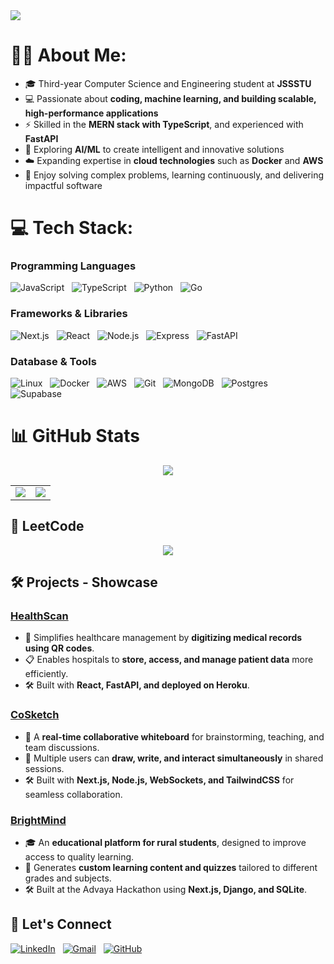 <img src="https://github.com/Anmol-Baranwal/Cool-GIFs-For-GitHub/assets/74038190/d48893bd-0757-481c-8d7e-ba3e163feae7" />


# 👨‍💻 About Me:
- 🎓 Third-year Computer Science and Engineering student at **JSSSTU**  
- 💻 Passionate about **coding, machine learning, and building scalable, high-performance applications**  
- ⚡ Skilled in the **MERN stack with TypeScript**, and experienced with **FastAPI**  
- 🤖 Exploring **AI/ML** to create intelligent and innovative solutions  
- ☁️ Expanding expertise in **cloud technologies** such as **Docker** and **AWS**  
- 🧩 Enjoy solving complex problems, learning continuously, and delivering impactful software  


# 💻 Tech Stack:
###

### **Programming Languages**
 ![JavaScript](https://skillicons.dev/icons?i=js)&nbsp;&nbsp;
 ![TypeScript](https://skillicons.dev/icons?i=ts)&nbsp;&nbsp;
 ![Python](https://skillicons.dev/icons?i=py)&nbsp;&nbsp;
 ![Go](https://skillicons.dev/icons?i=go)

### **Frameworks & Libraries**
![Next.js](https://skillicons.dev/icons?i=nextjs)&nbsp;&nbsp;
![React](https://skillicons.dev/icons?i=react)&nbsp;&nbsp;
![Node.js](https://skillicons.dev/icons?i=nodejs)&nbsp;&nbsp;
![Express](https://skillicons.dev/icons?i=express)&nbsp;&nbsp;
![FastAPI](https://skillicons.dev/icons?i=fastapi)


### **Database & Tools**
![Linux](https://skillicons.dev/icons?i=linux)&nbsp;&nbsp;
![Docker](https://skillicons.dev/icons?i=docker)&nbsp;&nbsp;
![AWS](https://skillicons.dev/icons?i=aws)&nbsp;&nbsp;
![Git](https://skillicons.dev/icons?i=git)&nbsp;&nbsp;
![MongoDB](https://skillicons.dev/icons?i=mongodb)&nbsp;&nbsp;
![Postgres](https://skillicons.dev/icons?i=postgres)&nbsp;&nbsp;
![Supabase](https://skillicons.dev/icons?i=supabase)

# 📊 GitHub Stats

<div align="center">

  <!-- Streak stats -->
  <img src="https://github-readme-streak-stats.herokuapp.com/?user=aneeshsunganahalli&theme=dark&hide_border=true" />
  <p></p>

  <!-- Stats + Languages side by side -->
  <table>
    <tr>
      <td><img src="https://github.com/aneeshsunganahalli/github-stats-transparent/blob/output/generated/overview.svg" /></td>
      <td><img src="https://github.com/aneeshsunganahalli/github-stats-transparent/blob/output/generated/languages.svg" /></td>
    </tr>
  </table>

</div>

## 🧩 LeetCode

<div align="center">
  <img src="https://leetcard.jacoblin.cool/Somedude05?border=0&radius=20" />
</div>


## 🛠️ Projects - Showcase

### [HealthScan](https://github.com/aneeshsunganahalli/HealthScan)  
- 🏥 Simplifies healthcare management by **digitizing medical records using QR codes**.  
- 📋 Enables hospitals to **store, access, and manage patient data** more efficiently.  
- 🛠 Built with **React, FastAPI, and deployed on Heroku**.  
 

### [CoSketch](https://github.com/aneeshsunganahalli/CoSketch)  
- 📝 A **real-time collaborative whiteboard** for brainstorming, teaching, and team discussions.  
- 🔗 Multiple users can **draw, write, and interact simultaneously** in shared sessions.  
- 🛠 Built with **Next.js, Node.js, WebSockets, and TailwindCSS** for seamless collaboration.

### [BrightMind](https://github.com/YOUR_GITHUB_USERNAME/BrightMind)  
- 🎓 An **educational platform for rural students**, designed to improve access to quality learning.  
- 📝 Generates **custom learning content and quizzes** tailored to different grades and subjects.  
- 🛠 Built at the Advaya Hackathon using **Next.js, Django, and SQLite**.  

## 🤝 Let's Connect  

[![LinkedIn](https://skillicons.dev/icons?i=linkedin)](https://www.linkedin.com/in/aneeshs05/)&nbsp;&nbsp;
[![Gmail](https://skillicons.dev/icons?i=gmail)](mailto:aneeshappid@gmail.com)&nbsp;&nbsp;
[![GitHub](https://skillicons.dev/icons?i=instagram)](https://www.instagram.com/aneesh._.s_/)










